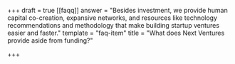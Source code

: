 +++
draft = true
[[faqq]]
answer = "Besides investment, we provide human capital co-creation, expansive networks, and resources like technology recommendations and methodology that make building startup ventures easier and faster."
template = "faq-item"
title = "What does Next Ventures provide aside from funding?"

+++
